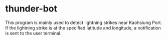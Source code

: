 # thunder-bot


This program is mainly used to detect lightning strikes near Kaohsiung Port. If the lightning strike is at the specified latitude and longitude, a notification is sent to the user terminal.
